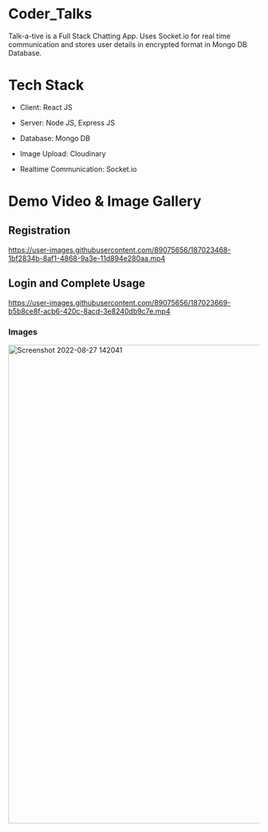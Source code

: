 # Coder_Talks
Talk-a-tive is a Full Stack Chatting App. Uses Socket.io for real time communication and stores user details in encrypted format in Mongo DB Database.

# Tech Stack
* Client: React JS

* Server: Node JS, Express JS

* Database: Mongo DB

* Image Upload: Cloudinary

* Realtime Communication: Socket.io

# Demo Video & Image Gallery

## Registration
https://user-images.githubusercontent.com/89075656/187023468-1bf2834b-8af1-4868-9a3e-11d894e280aa.mp4

## Login and Complete Usage
https://user-images.githubusercontent.com/89075656/187023669-b5b8ce8f-acb6-420c-8acd-3e8240db9c7e.mp4

### Images


<img width="960" alt="Screenshot 2022-08-27 142041" src="https://user-images.githubusercontent.com/89075656/187023730-af925817-ab00-4b8a-a812-59c1a96aaea5.png">
